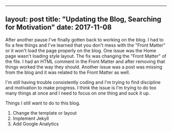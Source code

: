 
---
layout: post
title: "Updating the Blog, Searching for Motivation"
date: 2017-11-08
---

After another pause I've finally gotten back to working on the blog. I had to fix a few things and I've learned that you don't mess
with the "Front Matter" or it won't load the page properly on the blog. One issue was the Home page wasn't loading style layout. 
The fix was changing the "Front Matter" of the file. I had an HTML comment in the Front Matter and after removing that things worked
the way they should. Another issue was a post was missing from the blog and it was related to the Front Matter as well.

I'm still having trouble consistently coding and I'm trying to find discipline and motivation to make progress. I think the issue
is I'm trying to do too many things at once and I need to focus on one thing and suck it up. 

Things I still want to do to this blog.
1. Change the template or layout
2. Implement Jekyll
3. Add Google Analytics

